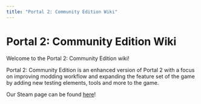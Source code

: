 ```yaml
---
title: "Portal 2: Community Edition Wiki"
---
```

# Portal 2: Community Edition Wiki

Welcome to the Portal 2: Community Edition wiki!

Portal 2: Community Edition is an enhanced version of Portal 2 with a focus
on improving modding workflow and expanding the feature set of the game by
adding new testing elements, tools and more to the game.

Our Steam page can be found [here](https://store.steampowered.com/app/440000/Portal_2_Community_Edition/)!
